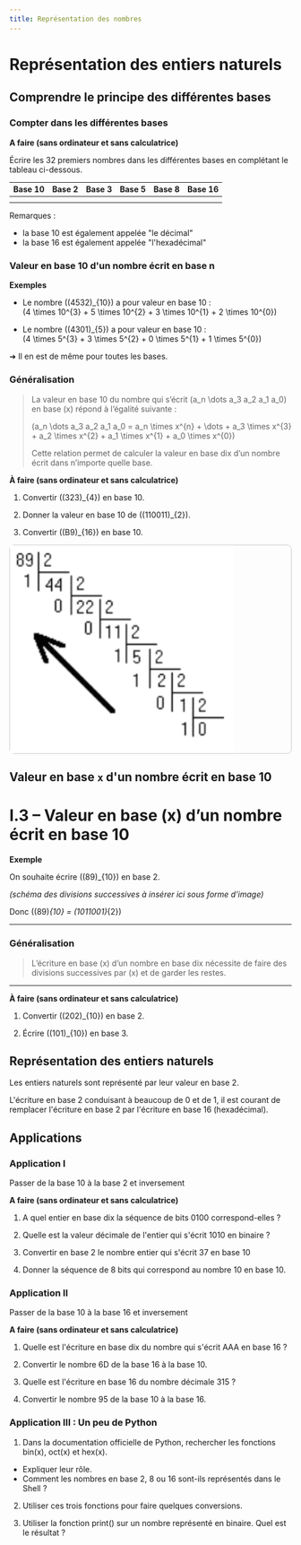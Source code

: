 ```yaml
---
title: Représentation des nombres
---
```


<link rel="stylesheet" href="../assets/style.css" />
<script src="https://cdn.jsdelivr.net/npm/mathjax@3/es5/tex-mml-chtml.js"></script>

# Représentation des entiers naturels

## Comprendre le principe des différentes bases

### Compter dans les différentes bases

**A faire (sans ordinateur et sans calculatrice)**  
  
Écrire les 32 premiers nombres dans les différentes bases en complétant le tableau ci-dessous.  
  
| Base 10 |	Base 2 | Base 3 | Base 5 | Base 8 |	Base 16 |
|:-------:|:------:|:------:|:------:|:------:|:-------:|
|         |        |        |        |        |         |
|         |        |        |        |        |         |

Remarques :

- la base 10 est également appelée "le décimal"
- la base 16 est également appelée "l'hexadécimal"

### Valeur en base 10 d'un nombre écrit en base n

**Exemples**

- Le nombre \((4532)_{10}\) a pour valeur en base 10 :  
  \(4 \times 10^{3} + 5 \times 10^{2} + 3 \times 10^{1} + 2 \times 10^{0}\)

- Le nombre \((4301)_{5}\) a pour valeur en base 10 :  
  \(4 \times 5^{3} + 3 \times 5^{2} + 0 \times 5^{1} + 1 \times 5^{0}\)

➜ Il en est de même pour toutes les bases.

### Généralisation

> La valeur en base 10 du nombre qui s’écrit \(a_n \dots a_3 a_2 a_1 a_0\) en base \(x\) répond à l’égalité suivante :  
>
> \(a_n \dots a_3 a_2 a_1 a_0 = a_n \times x^{n} + \dots + a_3 \times x^{3} + a_2 \times x^{2} + a_1 \times x^{1} + a_0 \times x^{0}\)
>
> Cette relation permet de calculer la valeur en base dix d’un nombre écrit dans n’importe quelle base.

**À faire (sans ordinateur et sans calculatrice)**

1. Convertir \((323)_{4}\) en base 10.  

2. Donner la valeur en base 10 de \((110011)_{2}\).  

3. Convertir \((B9)_{16}\) en base 10.

<div style="display: flex; flex-direction:column;  border: 1px solid #ccc; text-align: center; border-radius: 8px;">
  <img src="../../images/conversion_en_base2.png" alt="Python" width="400" />
</div>

## Valeur en base `x` d'un nombre écrit en base 10

# I.3 – Valeur en base \(x\) d’un nombre écrit en base 10

**Exemple**

On souhaite écrire \((89)_{10}\) en base 2.

*(schéma des divisions successives à insérer ici sous forme d’image)*  

Donc \((89)_{10} = (1011001)_{2}\)

---

### Généralisation

> L’écriture en base \(x\) d’un nombre en base dix nécessite de faire des divisions successives par \(x\) et de garder les restes.

---

**À faire (sans ordinateur et sans calculatrice)**  

1. Convertir \((202)_{10}\) en base 2.  

2. Écrire \((101)_{10}\) en base 3.



## Représentation des entiers naturels

Les entiers naturels sont représenté par leur valeur en base 2.

L'écriture en base 2 conduisant à beaucoup de 0 et de 1, il est courant de remplacer l'écriture en base 2 par l'écriture en base 16 (hexadécimal).

## Applications

### Application I

Passer de la base 10 à la base 2 et inversement

**A faire (sans ordinateur et sans calculatrice)**

1) A quel entier en base dix la séquence de bits 0100 correspond-elles ?

2) Quelle est la valeur décimale de l'entier qui s'écrit 1010 en binaire ?

3) Convertir en base 2 le nombre entier qui s'écrit 37 en base 10

4) Donner la séquence de 8 bits qui correspond au nombre 10 en base 10.

### Application II 

Passer de la base 10 à la base 16 et inversement

**A faire (sans ordinateur et sans calculatrice)**

1) Quelle est l'écriture en base dix du nombre qui s'écrit AAA en base 16 ?

2) Convertir le nombre 6D de la base 16 à la base 10.

3) Quelle est l'écriture en base 16 du nombre décimale 315 ?

4) Convertir le nombre 95 de la base 10 à la base 16.

### Application III : Un peu de Python 

1) Dans la documentation officielle de Python, rechercher les fonctions bin(x), oct(x) et hex(x).

- Expliquer leur rôle.
- Comment les nombres en base 2, 8 ou 16 sont-ils représentés dans le Shell ?

2) Utiliser ces trois fonctions pour faire quelques conversions.

3) Utiliser la fonction print() sur un nombre représenté en binaire. Quel est le résultat ?